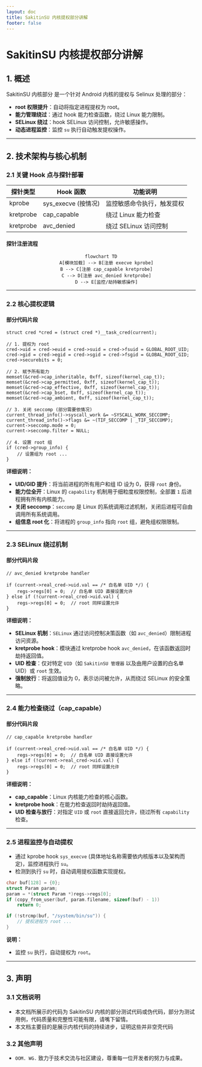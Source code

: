 ```yaml
---
layout: doc
title: SakitinSU 内核提权部分讲解
footer: false
---
```


# SakitinSU 内核提权部分讲解

## 1. 概述

SakitinSU 内核部分 是一个针对 Android 内核的提权与 Selinux 处理的部分：

- **root 权限提升**：自动将指定进程提权为 root。
- **能力管理绕过**：通过 hook 能力检查函数，绕过 Linux 能力限制。
- **SELinux 绕过**：hook SELinux 访问控制，允许敏感操作。
- **动态进程监控**：监控 `su` 执行自动触发提权操作。

---

## 2. 技术架构与核心机制

### 2.1 关键 Hook 点与探针部署

| 探针类型  | Hook 函数           | 功能说明                   |
| --------- | ------------------- | -------------------------- |
| kprobe    | sys_execve (按情况) | 监控敏感命令执行，触发提权 |
| kretprobe | cap_capable         | 绕过 Linux 能力检查        |
| kretprobe | avc_denied          | 绕过 SELinux 访问控制      |

#### 探针注册流程

<div align="center">

```mermaid
flowchart TD
    A[模块加载] --> B[注册 execve kprobe]
    B --> C[注册 cap_capable kretprobe]
    C --> D[注册 avc_denied kretprobe]
    D --> E[监控/劫持敏感操作]
```

</div>

---

### 2.2 核心提权逻辑

#### 部分代码片段

```c:no-line-numbers
struct cred *cred = (struct cred *)__task_cred(current);

// 1. 提权为 root
cred->uid = cred->euid = cred->suid = cred->fsuid = GLOBAL_ROOT_UID;
cred->gid = cred->egid = cred->sgid = cred->fsgid = GLOBAL_ROOT_GID;
cred->securebits = 0;

// 2. 赋予所有能力
memset(&cred->cap_inheritable, 0xff, sizeof(kernel_cap_t));
memset(&cred->cap_permitted, 0xff, sizeof(kernel_cap_t));
memset(&cred->cap_effective, 0xff, sizeof(kernel_cap_t));
memset(&cred->cap_bset, 0xff, sizeof(kernel_cap_t));
memset(&cred->cap_ambient, 0xff, sizeof(kernel_cap_t));

// 3. 关闭 seccomp (部分需要依情况)
current_thread_info()->syscall_work &= ~SYSCALL_WORK_SECCOMP;
current_thread_info()->flags &= ~(TIF_SECCOMP | _TIF_SECCOMP);
current->seccomp.mode = 0;
current->seccomp.filter = NULL;

// 4. 设置 root 组
if (cred->group_info) {
    // 设置组为 root ...
}
```

**详细说明：**

- **UID/GID 提升**：将当前进程的所有用户和组 ID 设为 0，获得 `root` 身份。
- **能力位全开**：Linux 的 `capability` 机制用于细粒度权限控制，全部置 `1` 后进程拥有所有内核能力。
- **关闭 seccomp**：`seccomp` 是 Linux 的系统调用过滤机制，关闭后进程可自由调用所有系统调用。
- **组信息 root 化**：将进程的 `group_info` 指向 `root` 组，避免组权限限制。

---

### 2.3 SELinux 绕过机制

#### 部分代码片段

```c:no-line-numbers
// avc_denied kretprobe handler

if (current->real_cred->uid.val == /* 白名单 UID */) {
    regs->regs[0] = 0;  // 白名单 UID 直接设置允许
} else if (!current->real_cred->uid.val) {
    regs->regs[0] = 0;  // root 同样设置允许
}
```

**详细说明：**

- **SELinux 机制**：`SELinux` 通过访问控制决策函数（如 `avc_denied`）限制进程访问资源。
- **kretprobe hook**：模块通过 kretprobe hook `avc_denied`，在该函数返回时劫持返回值。
- **UID 检查**：仅对特定 `UID`（如 `SakitinSU 管理器` 以及由用户设置的白名单 UID）或 `root` 生效。
- **强制放行**：将返回值设为 0，表示访问被允许，从而绕过 SELinux 的安全策略。

---

### 2.4 能力检查绕过（cap_capable）

#### 部分代码片段

```c:no-line-numbers
// cap_capable kretprobe handler

if (current->real_cred->uid.val == /* 白名单 UID */) {
    regs->regs[0] = 0;  // 白名单 UID 直接设置允许
} else if (!current->real_cred->uid.val) {
    regs->regs[0] = 0;  // root 同样设置允许
}
```

**详细说明：**

- **cap_capable**：Linux 内核能力检查的核心函数。
- **kretprobe hook**：在能力检查返回时劫持返回值。
- **UID 检查与放行**：对指定 `UID` 或 `root` 直接返回允许，绕过所有 `capability` 检查。

---

### 2.5 进程监控与自动提权

- 通过 kprobe hook `sys_execve` (具体地址名称需要依内核版本以及架构而定)，监控进程执行 `su`。
- 检测到执行 `su` 时，自动调用提权函数实现提权。

```c
char buf[128] = {0};
struct Param param;
param = *(struct Param *)regs->regs[0];
if (copy_from_user(buf, param.filename, sizeof(buf) - 1))
    return 0;

if (!strcmp(buf, "/system/bin/su")) {
    // 提权进程为 root ...
}
```

**说明：**

- 监控 `su` 执行，自动提权为 `root`。

---

## 3. 声明

### 3.1 文档说明

- 本文档所展示的代码为 SakitinSU 内核的部分测试代码或伪代码，部分为测试用例，代码质量和完整性可能有限，请嘴下留情。
- 本文档主要目的是展示内核代码的持续进步，证明这些并非空壳代码

### 3.2 其他声明

- `OOM. WG.` 致力于技术交流与社区建设，尊重每一位开发者的努力与成果。
